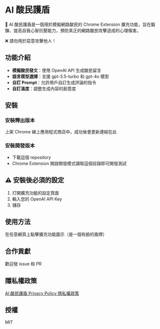# AI 酸民護盾

🔰 AI 酸民護盾是一個用於模擬網路酸民的 Chrome Extension 擴充功能，旨在鍛鍊、提高自我心智抗壓能力，預防真正的網路酸民攻擊造成的心理傷害。

❌ 請勿用於惡意攻擊他人！

## 功能介紹

- **模擬酸民發文**：使用 OpenAI API 生成酸民留言
- **語言模型選擇**：支援 gpt-3.5-turbo 和 gpt-4o 模型
- **自訂 Prompt**：允許用戶自訂生成評論的指令
- **自訂溫度**：調整生成內容的創意度

## 安裝

### 安裝釋出版本

上架 Chrome 線上應用程式商店中，成功後會更新連結在此

### 安裝開發版本

- 下載這個 repository
- Chrome Extension 開啟開發模式讀取這個目錄即可開發測試

## ⚠️ 安裝後必須的設定

1. 打開擴充功能的設定頁面
2. 輸入您的 OpenAI API Key
3. 儲存

## 使用方法

在任意網頁上點擊擴充功能圖示（是一個有臉的盾牌）

## 合作貢獻

歡迎發 issue 和 PR

## 隱私權政策

[AI 酸民護盾 Privacy Policy 隱私權政策](https://maylogger.github.io/troll-shield/privacy.html)

## 授權

MIT
